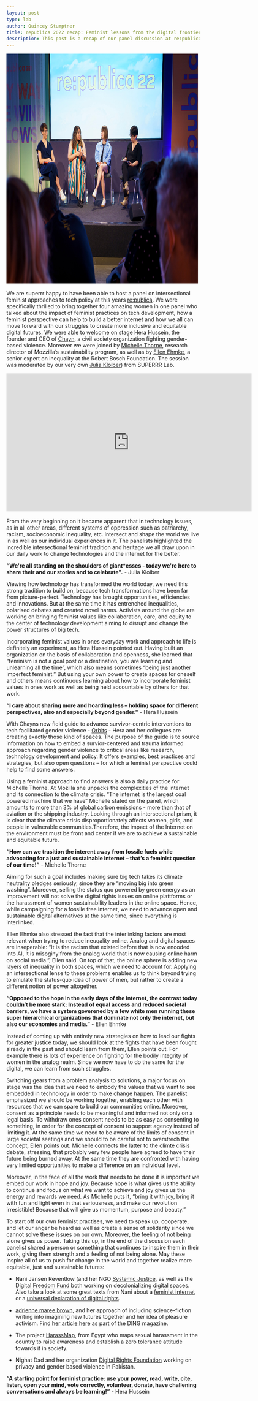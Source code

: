 ```yaml
---
layout: post
type: lab
author: Quincey Stumptner
title: republica 2022 recap: Feminist lessons from the digital frontier
description: This post is a recap of our panel discussion at re:publica 2022.
---
```

<img src="/assets/img/blog/republica 2022 Panel_feminist frontier.jpg" alt="The photo shows the four panelists, Ellen Ehmke, Hera Hussein, Michelle Thorne and Julia Kloiber sitting on stage with a large sign behind them depicting the logo of republica." width="500" height="600">

<p>
We are superrr happy to have been able to host a panel on intersectional feminist approaches to tech policy at this years <a href="https://re-publica.com/de/session/sorry-late-reply-feminist-lessons-digital-frontier/">re:publica</a>. We were specifically thrilled to bring together four amazing women in one panel who talked about the impact of feminist practices on tech development, how a feminist perspective can help to build a better internet and how we all can move forward with our struggles to create more inclusive and equitable digital futures. We were able to welcome on stage Hera Hussein, the founder and CEO of <a href="https://www.chayn.co/">Chayn</a>, a civil society organization fighting gender-based violence. Moreover we were joined by <a href="https://michellethorne.cc/about/">Michelle Thorne</a>, research director of Mozzilla’s sustainability program, as well as by <a href="https://re-publica.com/de/user/12575/">Ellen Ehmke</a>, a senior expert on inequality at the Robert Bosch Foundation. The session was moderated by our very own <a href="https://juliakloiber.com/">Julia Kloiber</a>) from SUPERRR Lab.
</p>

</p>
  <iframe src="https://www.youtube.com/watch?v=v45W_m7SOPM" width="640" height="360" frameborder="0" allow="autoplay; fullscreen; picture-in-picture" allowfullscreen></iframe>
<br>

<p>
 From the very beginning on it became apparent that in technology issues, as in all other areas, different systems of oppression such as patriarchy, racism, socioeconomic inequality, etc. intersect and shape the world we live in as well as our individual experiences in it. The panelists highlighted the incredible intersectional feminist tradition and heritage we all draw upon in our daily work to change technologies and the internet for the better. 
</p>

<p>
<b>“We're all standing on the shoulders of giant*esses - today we're here to share their and our stories and to celebrate".</b> - Julia Kloiber
</p>
<p>
Viewing how technology has transformed the world today, we need this strong tradition to build on, because tech transformations have been far from picture-perfect. Technology has brought opportunities, efficiencies and innovations. But at the same time it has entrenched inequalities, polarised debates and created novel harms. Activists around the globe are working on bringing feminist values like collaboration, care, and equity to the center of technology development aiming to disrupt and change the power structures of big tech.
</p>

<p>
Incorporating feminist values in ones everyday work and approach to life is definitely an experiment, as Hera Hussein pointed out. Having built an organization on the basis of collaboration and openness, she learned that “feminism is not a goal post or a destination, you are learning and unlearning all the time”, which also means sometimes “being just another imperfect feminist.” But using your own power to create spaces for oneself and others means continuous learning about how to incorporate feminist values in ones work as well as being held accountable by others for that work.
</p>
<p>
<b>“I care about sharing more and hoarding less – holding space for different perspectives, also and especially beyond gender."</b> - Hera Hussein
</p>


<p>
With Chayns new field guide to advance survivor-centric interventions to tech facilitated gender violence - <a href="https://chayn.notion.site/chayn/Orbits-a-global-field-guide-to-advance-intersectional-survivor-centred-and-trauma-informed-interv-8d8dc6a1436543b8b25af63ddafaa409/">Orbits</a> - Hera and her collegues are creating exactly those kind of spaces. The purpose of the guide is to source information on how to embed a survior-centered and trauma informed approach regarding gender violence to critical areas like research, technology development and policy. It offers examples, best practices and strategies, but also open questions – for which a feminist perspective could help to find some answers.
</p>
<p>
Using a feminist approach to find answers is also a daily practice for Michelle Thorne. At Mozilla she unpacks the complexities of the internet and its connection to the climate crisis. “The internet is the largest coal powered machine that we have” Michelle stated on the panel, which amounts to more than 3% of global carbon emissions - more than that of aviation or the shipping industry. Looking through an intersectional prism, it is clear that the climate crisis disproportionately affects women, girls, and people in vulnerable communities.Therefore, the impact of the Internet on the environment must be front and center if we are to achieve a sustainable and equitable future.
</p>

<p>
<b>“How can we trasition the interent away from fossile fuels while advocating for a just and sustainable internet – that’s a feminist question of our time!”</b> - Michelle Thorne
</p>
<p>
Aiming for such a goal includes making sure big tech takes its climate neutrality pledges seriously, since they are “moving big into green washing”. Moreover, selling the status quo powered by green energy as an improvement will not solve the digital rights issues on online plattforms or the harassment of women sustainability leaders in the online space. Hence, while campaigning for a fossile free internet, we need to advance open and sustainable digital alternatives at the same time, since everything is interlinked.
</p>

<p>
Ellen Ehmke also stressed the fact that the interlinking factors are most relevant when trying to reduce ineuqality online. Analog and digital spaces are inseperable: “It is the racism that existed before that is now encoded into AI, it is misoginy from the analog world that is now causing online harm on social media.”, Ellen said. On top of that, the online sphere is adding new layers of inequality in both spaces, which we need to account for. Applying an intersectional lense to these problems enables us to think beyond trying to emulate the status-quo idea of power of men, but rather to create a different notion of power altogether.
</p>
<p>
<b>“Opposed to the hope in the early days of the internet, the contrast today couldn’t be more stark: Instead of equal access and reduced societal barriers, we have a system goverened by a few white men running these super hierarchical organizations that dominate not only the internet, but also our economies and media.”</b> - Ellen Ehmke
<p>

<p>
Instead of coming up with entirely new strategies on how to lead our fights for greater justice today, we should look at the fights that have been fought already in the past and should learn from them, Ellen points out. For example there is lots of experience on fighting for the bodily integrity of women in the analog realm. Since we now have to do the same for the digital, we can learn from such struggles.
</p>

<p>
Switching gears from a problem analysis to solutions, a major focus on stage was the idea that we need to embody the values that we want to see embedded in technology in order to make change happen. The panelist emphasized we should be working together, enabling each other with resources that we can spare to build our communities online. Moreover, consent as a principle needs to be meaningful and informed not only on a legal basis. To withdraw ones consent needs to be as easy as consenting to something, in order for the concept of consent to support agency instead of limiting it. At the same time we need to be aware of the limits of consent in large societal seetings and we should to be careful not to overstrech the concept, Ellen points out. Michelle connects the latter to the climte crisis debate, stressing, that probably very few people have agreed to have their future being burned away. At the same time they are confronted with having very limited opportunities to make a difference on an individual level.
</p>

<p>
Moreover, in the face of all the work that needs to be done it is important we embed our work in hope and joy. Because hope is what gives us the ability to continue and focus on what we want to achieve and joy gives us the energy and rewards we need. As Michelle puts it, “bring it with joy, bring it with fun and light even in that seriousness, and make our revolution irresistible! Because that will give us momentum, purpose and beauty.”
</p>

<p>
To start off our own feminist practises, we need to speak up, cooperate, and let our anger be heard as well as create a sense of solidarity since we cannot solve these issues on our own. Moreover, the feeling of not being alone gives us power. Taking this up, in the end of the discussion each panelist shared a person or something that continues to inspire them in their work, giving them strength and a feeling of not being alone. May these inspire all of us to push for change in the world and together realize more equitable, just and sustainable futures:
</p>

<p>
<ul><li>Nani Jansen Reventlow (and her NGO <a href="https://systemicjustice.ngo/">Systemic Justice</a>, as well as the <a href="https://digitalfreedomfund.org/">Digital Freedom Fund</a> both working on decolonializing digital spaces. Also take a look at some great texts from Nani about a <a href="https://nanijansenreventlow.medium.com/what-does-building-an-intersectional-feminist-internet-look-like-5b9323718264/">feminist internet</a> or a <a href="https://dingdingding.org/issue-2/imagining-a-universal-declaration-of-digital-rights/">universal declaration of digital rights</a>. </li>

<li><p><a href="https://adriennemareebrown.net/">adrienne maree brown</a>, and her approach of including science-fiction writing into imagining new futures together and her idea of pleasure activism. Find <a href="https://dingdingding.org/issue-2/dream-beyond-the-wounds/">her article here</a> as part of the DING magazine.</p></li>

<li><p>The project <a href="https://harassmap.org/en/">HarassMap</a>, from Egypt who maps sexual harassment in the country to raise awareness and establish a zero tolerance attitude towards it in society.</p></li>

<li><p>Nighat Dad and her organization <a href="https://digitalrightsfoundation.pk/">Digital Rights Foundation</a> working on privacy and gender based violence in Pakistan.</p></li>
</ul>

<p>
<b>“A starting point for feminist practice: use your power, read, write, cite, listen, open your mind, vote correctly, volunteer, donate, have challening conversations and always be learning!”</b> - Hera Hussein
</p>

